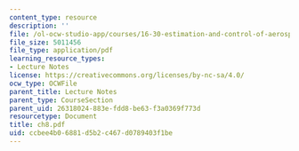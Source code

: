 ```yaml
---
content_type: resource
description: ''
file: /ol-ocw-studio-app/courses/16-30-estimation-and-control-of-aerospace-systems-spring-2004/ccbee4b06881d5b2c467d0789403f1be_ch8.pdf
file_size: 5011456
file_type: application/pdf
learning_resource_types:
- Lecture Notes
license: https://creativecommons.org/licenses/by-nc-sa/4.0/
ocw_type: OCWFile
parent_title: Lecture Notes
parent_type: CourseSection
parent_uid: 26318024-883e-fdd8-be63-f3a0369f773d
resourcetype: Document
title: ch8.pdf
uid: ccbee4b0-6881-d5b2-c467-d0789403f1be
---
```

